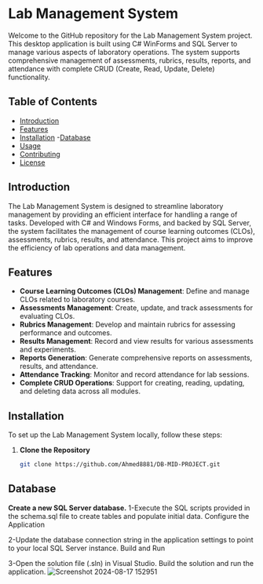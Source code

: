 # Lab Management System

Welcome to the GitHub repository for the Lab Management System project. This desktop application is built using C# WinForms and SQL Server to manage various aspects of laboratory operations. The system supports comprehensive management of assessments, rubrics, results, reports, and attendance with complete CRUD (Create, Read, Update, Delete) functionality.

## Table of Contents

- [Introduction](#introduction)
- [Features](#features)
- [Installation](#installation)
-[Database](#Database)
- [Usage](#usage)
- [Contributing](#contributing)
- [License](#license)

## Introduction

The Lab Management System is designed to streamline laboratory management by providing an efficient interface for handling a range of tasks. Developed with C# and Windows Forms, and backed by SQL Server, the system facilitates the management of course learning outcomes (CLOs), assessments, rubrics, results, and attendance. This project aims to improve the efficiency of lab operations and data management.

## Features

- **Course Learning Outcomes (CLOs) Management**: Define and manage CLOs related to laboratory courses.
- **Assessments Management**: Create, update, and track assessments for evaluating CLOs.
- **Rubrics Management**: Develop and maintain rubrics for assessing performance and outcomes.
- **Results Management**: Record and view results for various assessments and experiments.
- **Reports Generation**: Generate comprehensive reports on assessments, results, and attendance.
- **Attendance Tracking**: Monitor and record attendance for lab sessions.
- **Complete CRUD Operations**: Support for creating, reading, updating, and deleting data across all modules.

## Installation

To set up the Lab Management System locally, follow these steps:

1. **Clone the Repository**

   ```bash
   git clone https://github.com/Ahmed8881/DB-MID-PROJECT.git

## Database

**Create a new SQL Server database.**
1-Execute the SQL scripts provided in the schema.sql file to create tables and populate initial data.
Configure the Application

2-Update the database connection string in the application settings to point to your local SQL Server instance.
Build and Run

3-Open the solution file (.sln) in Visual Studio.
Build the solution and run the application.
![Screenshot 2024-08-17 152951](https://github.com/user-attachments/assets/66ecfd1c-5dc7-4edb-b336-de2020432df0)
